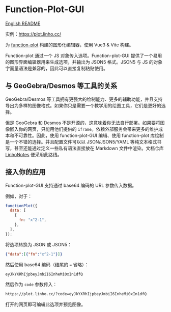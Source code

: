 # Function-Plot-GUI

[English README](./README.md)

实例：<https://plot.linho.cc/>

为 [function-plot](https://mauriciopoppe.github.io/function-plot/) 构建的图形化编辑器，使用 Vue3 & Vite 构建。

Function-plot 通过一个 JS 对象传入选项。Function-plot-GUI 提供了一个易用的图形界面编辑器用来生成选项，并输出为 JSON5 格式。JSON5 与 JS 的对象字面量语法是兼容的，因此可以直接复制粘贴使用。

## 与 GeoGebra/Desmos 等工具的关系

GeoGebra/Desmos 等工具拥有更强大的绘制能力、更多的辅助功能，并且支持导出为多样的图像格式。如果你只是需要一个教学用的绘图工具，它们是更好的选择。

但是 GeoGebra 和 Desmos 不是开源的，这意味着你无法自行部署。如果要将图像嵌入你的网页，只能用他们提供的 `iframe`。依赖外部服务会带来更多的维护成本和不可靠性。因此，使用 function-plot-GUI 编辑、使用 function-plot 库绘制是一个不错的选择。并且配置文件可以以 JSON/JSON5/YAML 等纯文本格式书写，甚至还能通过定义一些私有语法直接放在 Markdown 文件中渲染。文档仓库 [LinhoNotes](https://notes.linho.cc/) 便采用此路线。

## 接入你的应用

Function-plot-GUI 支持通过 base64 编码的 URL 参数传入数据。

例如，对于：

```js
functionPlot({
  data: [
    {
      fn: "x^2-1",
    },
  ],
});
```

将选项转换为 JSON 或 JSON5：

```json
{"data":[{"fn":"x^2-1"}]}
```

然后使用 base64 编码（结尾的 `=` 省略）：

```txt
eyJkYXRhIjpbeyJmbiI6InheMi0xIn1dfQ
```

然后作为 `code` 参数传入：

```txt
https://plot.linho.cc/?code=eyJkYXRhIjpbeyJmbiI6InheMi0xIn1dfQ
```

打开的网页即可编辑此选项并预览图像。
